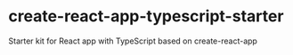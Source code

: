 # create-react-app-typescript-starter
Starter kit for React app with TypeScript based on create-react-app
